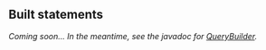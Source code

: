 ## Built statements

*Coming soon... In the meantime, see the javadoc for [QueryBuilder].*

[QueryBuilder]: http://docs.datastax.com/en/drivers/java-dse/1.2/com/datastax/driver/core/querybuilder/QueryBuilder.html